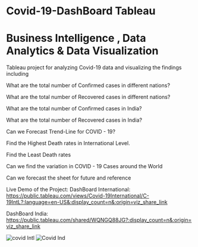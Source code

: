 # Covid-19-DashBoard Tableau

# Business Intelligence , Data Analytics & Data Visualization

Tableau project for analyzing Covid-19 data and visualizing the findings including

What are the total number of Confirmed cases in different nations?

What are the total number of Recovered cases in different nations?

What are the total number of Confirmed cases in India?

What are the total number of Recovered cases in India?

Can we Forecast Trend-Line for COVID - 19?

Find the Highest Death rates in International Level.

Find the Least Death rates

Can we find the variation in COVID - 19 Cases around the World

Can we forecast the sheet for future and reference

Live Demo of the Project:
DashBoard International: https://public.tableau.com/views/Covid-19International/C-19IntL?:language=en-US&:display_count=n&:origin=viz_share_link

DashBoard India: https://public.tableau.com/shared/WQNGQ88JG?:display_count=n&:origin=viz_share_link


![covid Intl](https://user-images.githubusercontent.com/115211038/201470733-caf775b3-2d8c-4b26-b940-922eae270bbd.PNG)
![Covid Ind](https://user-images.githubusercontent.com/115211038/201470796-8ef6ee2a-c627-42f2-bfb6-05c7275cc10d.PNG)
